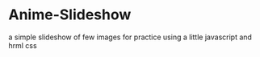 # Anime-Slideshow
a simple slideshow of few images for practice using a little javascript and hrml css
